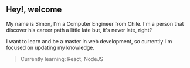 ## Hey!, welcome

My name is Simón, I'm a Computer Engineer from Chile. I'm a person that discover his career path a little late but, it's never late, right?

I want to learn and be a master in web development, so currently I'm focused on updating my knowledge.

> Currently learning: React, NodeJS
